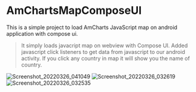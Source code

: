 # AmChartsMapComposeUI
This is a simple project to load AmCharts JavaScript map on android application with compose ui.

> It simply loads javacript map on webview with Compose UI.
> Added javascript click listeners to get data from javascript to our android activity.
> If you click any country in map it will show you the name of country.



![Screenshot_20220326_041049](https://user-images.githubusercontent.com/65961727/160213331-7beed5ee-1a79-42f0-8f3e-e507082cce18.png)
![Screenshot_20220326_032619](https://user-images.githubusercontent.com/65961727/160213207-4d3ef335-1c37-43c4-a4b0-7a3989762a2d.png)
![Screenshot_20220326_032535](https://user-images.githubusercontent.com/65961727/160213301-c7e92957-874c-4b62-a5bf-d0f5f2a43ef2.png)
